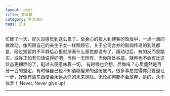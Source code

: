 ```yaml
---
layout: post
title: 有点累
category: 生活琐碎
tags: 日志
---
```


  忙碌了一天，好久没感觉到这么累了。全身心的投入到博客的改版中，一点一滴的做改动，像照顾自己的亲生子女一样照顾它。关于公司合并的新闻传递的到处都是，经过短暂的不平静后心里就渐渐什么感觉都没有了。躁动过后，有的反而是踏实。或许正如有句话说得好吧，当你一无所有，当你所处谷底，就再也不会有比这状态更糟糕的了，挺过去便意味着一切。
  有时候也会想，后悔吗？心里竟然是百分一百的坚定，有时候自己也不知道哪里来的这份底气。很多事总觉得你只要退让一步，好像有些东西便会永远从你的未来抹除。无论如何都不会放弃，是的，永不放弃！
  Never, Never give up!

---
